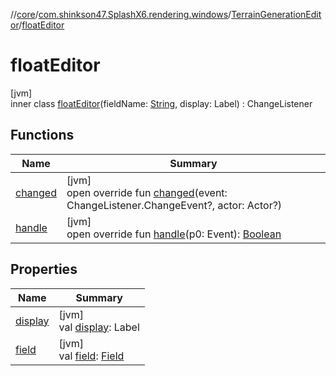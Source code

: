 //[core](../../../../index.md)/[com.shinkson47.SplashX6.rendering.windows](../../index.md)/[TerrainGenerationEditor](../index.md)/[floatEditor](index.md)

# floatEditor

[jvm]\
inner class [floatEditor](index.md)(fieldName: [String](https://kotlinlang.org/api/latest/jvm/stdlib/kotlin/-string/index.html), display: Label) : ChangeListener

## Functions

| Name | Summary |
|---|---|
| [changed](changed.md) | [jvm]<br>open override fun [changed](changed.md)(event: ChangeListener.ChangeEvent?, actor: Actor?) |
| [handle](index.md#888536576%2FFunctions%2F971615585) | [jvm]<br>open override fun [handle](index.md#888536576%2FFunctions%2F971615585)(p0: Event): [Boolean](https://kotlinlang.org/api/latest/jvm/stdlib/kotlin/-boolean/index.html) |

## Properties

| Name | Summary |
|---|---|
| [display](display.md) | [jvm]<br>val [display](display.md): Label |
| [field](field.md) | [jvm]<br>val [field](field.md): [Field](https://docs.oracle.com/javase/8/docs/api/java/lang/reflect/Field.html) |
